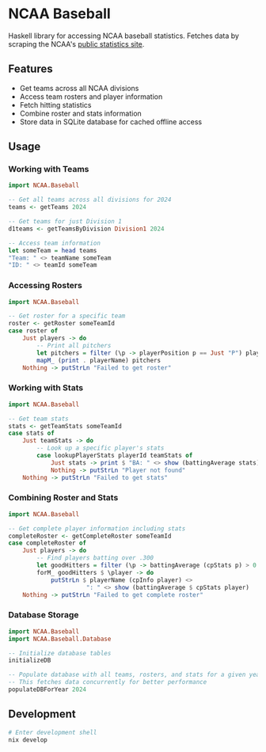 # NCAA Baseball

Haskell library for accessing NCAA baseball statistics.
Fetches data by scraping the NCAA's [public statistics site](https://stats.ncaa.org).

## Features
- Get teams across all NCAA divisions
- Access team rosters and player information
- Fetch hitting statistics
- Combine roster and stats information
- Store data in SQLite database for cached offline access

## Usage

### Working with Teams
```haskell
import NCAA.Baseball

-- Get all teams across all divisions for 2024
teams <- getTeams 2024

-- Get teams for just Division 1
d1teams <- getTeamsByDivision Division1 2024

-- Access team information
let someTeam = head teams
"Team: " <> teamName someTeam
"ID: " <> teamId someTeam
```

### Accessing Rosters
```haskell
import NCAA.Baseball

-- Get roster for a specific team
roster <- getRoster someTeamId
case roster of
    Just players -> do
        -- Print all pitchers
        let pitchers = filter (\p -> playerPosition p == Just "P") players
        mapM_ (print . playerName) pitchers
    Nothing -> putStrLn "Failed to get roster"
```

### Working with Stats
```haskell
import NCAA.Baseball

-- Get team stats
stats <- getTeamStats someTeamId
case stats of
    Just teamStats -> do
        -- Look up a specific player's stats
        case lookupPlayerStats playerId teamStats of
            Just stats -> print $ "BA: " <> show (battingAverage stats)
            Nothing -> putStrLn "Player not found"
    Nothing -> putStrLn "Failed to get stats"
```

### Combining Roster and Stats
```haskell
import NCAA.Baseball

-- Get complete player information including stats
completeRoster <- getCompleteRoster someTeamId
case completeRoster of
    Just players -> do
        -- Find players batting over .300
        let goodHitters = filter (\p -> battingAverage (cpStats p) > 0.300) players
        forM_ goodHitters $ \player -> do
            putStrLn $ playerName (cpInfo player) <> 
                      ": " <> show (battingAverage $ cpStats player)
    Nothing -> putStrLn "Failed to get complete roster"
```

### Database Storage
```haskell
import NCAA.Baseball
import NCAA.Baseball.Database

-- Initialize database tables
initializeDB

-- Populate database with all teams, rosters, and stats for a given year
-- This fetches data concurrently for better performance
populateDBForYear 2024
```

## Development

```bash
# Enter development shell
nix develop
```
